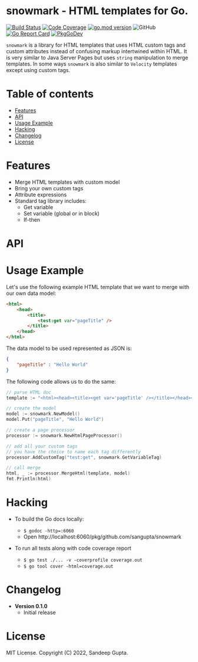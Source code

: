 # snowmark - HTML templates for Go.

[![Build Status](https://github.com/sangupta/snowmark/actions/workflows/unittest.yml/badge.svg?branch=main)](https://github.com/sangupta/snowmark/actions)
[![Code Coverage](https://codecov.io/gh/sangupta/snowmark/branch/main/graphs/badge.svg?branch=main)](https://codecov.io/gh/sangupta/snowmark)
[![go.mod version](https://img.shields.io/github/go-mod/go-version/sangupta/snowmark.svg)](https://github.com/sangupta/snowmark)
![GitHub](https://img.shields.io/github/license/sangupta/snowmark)
[![Go Report Card](https://goreportcard.com/badge/github.com/sangupta/snowmark)](https://goreportcard.com/report/github.com/sangupta/snowmark)
[![PkgGoDev](https://pkg.go.dev/badge/github.com/sangupta/snowmark)](https://pkg.go.dev/github.com/sangupta/snowmark)

`snowmark` is a library for HTML templates that uses HTML
custom tags and custom attributes instead of confusing markup
intertwined within HTML. It is very similar to Java Server
Pages but uses `string` manipulation to merge templates. In
some ways `snowmark` is also similar to `Velocity` templates
except using custom tags.

# Table of contents

- [Features](#features)
- [API](#api)
- [Usage Example](#usage-example)
- [Hacking](#hacking)
- [Changelog](#changelog)
- [License](#license)

# Features

* Merge HTML templates with custom model
* Bring your own custom tags
* Attribute expressions
* Standard tag library includes:
  - Get variable
  - Set variable (global or in block)
  - If-then

# API

# Usage Example

Let's use the following example HTML template that we want to
merge with our own data model:

```html
<html>
    <head>
        <title>
            <test:get var="pageTitle" />
        </title>
    </head>
</html>
```

The data model to be used represented as JSON is:

```json
{
    "pageTitle" : "Hello World"
}
```

The following code allows us to do the same:

```go
// parse HTML doc
template := "<html><head><title><get var='pageTitle' /></title></head></html>"

// create the model
model := snowmark.NewModel()
model.Put("pageTitle", "Hello World")

// create a page processor
processor := snowmark.NewHtmlPageProcessor()

// add all your custom tags
// you have the choice to name each tag differently
processor.AddCustomTag("test:get", snowmark.GetVariableTag)

// call merge
html, _ := processor.MergeHtml(template, model)
fmt.Println(html)
```

# Hacking

* To build the Go docs locally:
  - `$ godoc -http=:6060`
  - Open http://localhost:6060/pkg/github.com/sangupta/snowmark

* To run all tests along with code coverage report
  - `$ go test ./... -v -coverprofile coverage.out`
  - `$ go tool cover -html=coverage.out`

# Changelog

* **Version 0.1.0**
  - Initial release

# License

MIT License. Copyright (C) 2022, Sandeep Gupta.
